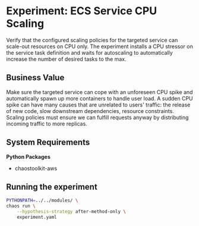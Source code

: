# Experiment: ECS Service CPU Scaling

Verify that the configured scaling policies for the targeted service can scale-out resources on CPU only.
The experiment installs a CPU stressor on the service task definition and waits for autoscaling to automatically increase the number of desired tasks to the max.

## Business Value

Make sure the targeted service can cope with an unforeseen CPU spike and automatically spawn up more containers to handle user load.
A sudden CPU spike can have many causes that are unrelated to users' traffic: the release of new code, slow downstream dependencies, resource constraints. Scaling policies must ensure we can fulfill requests anyway by distributing incoming traffic to more replicas.

## System Requirements

**Python Packages**

* chaostoolkit-aws

## Running the experiment

```bash
PYTHONPATH=../../modules/ \
chaos run \
    --hypothesis-strategy after-method-only \
    experiment.yaml
```
